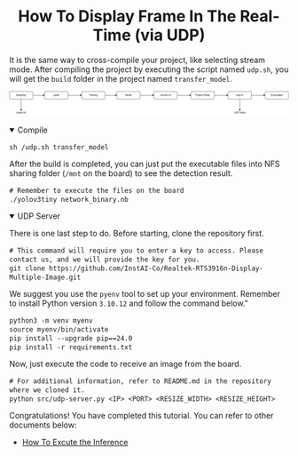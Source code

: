 # <div align="center">How To Display Frame In The Real-Time (via UDP)</div>

It is the same way to cross-compile your project, like selecting stream mode. After compiling the project by executing the script named `udp.sh`, you will get the `build` folder in the project named `transfer_model`.

![](../img/udp-pipeline.png)

<details open>
<summary>Compile</summary>

```shell
sh /udp.sh transfer_model
```

After the build is completed, you can just put the executable files into NFS sharing folder (`/mnt` on the board) to see the detection result.

```shell
# Remember to execute the files on the board
./yolov3tiny network_binary.nb
```

</details>

<details open>
<summary>UDP Server</summary>

There is one last step to do. Before starting, clone the repository first.

```shell
# This command will require you to enter a key to access. Please contact us, and we will provide the key for you.
git clone https://github.com/InstAI-Co/Realtek-RTS3916n-Display-Multiple-Image.git
```

We suggest you use the `pyenv` tool to set up your environment. Remember to install Python version `3.10.12` and follow the command below."

```shell
python3 -m venv myenv
source myenv/bin/activate
pip install --upgrade pip==24.0
pip install -r requirements.txt 
```

Now, just execute the code to receive an image from the board.

```shell
# For additional information, refer to README.md in the repository where we cloned it.
python src/udp-server.py <IP> <PORT> <RESIZE_WIDTH> <RESIZE_HEIGHT>
```

</details>

Congratulations! You have completed this tutorial. You can refer to other documents below:

- [How To Excute the Inference](../doc/inference.md)
